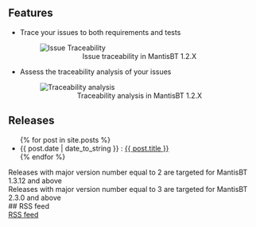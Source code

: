 ## Features
<ul>
	<li>
		<span>Trace your issues to both requirements and tests</span>
		<figure>
			<img alt="Issue Traceability" src="https://mantisbt-plugins.github.io/traceability/assets/issue_custom_field_1_2_X.png" />
			<figcaption style="text-align: center;">Issue traceability in MantisBT 1.2.X</figcaption>
		</figure>
	</li>
	<li>
		<span>Assess the traceability analysis of your issues</span>
		<figure>
			<img alt="Traceability analysis" src="https://mantisbt-plugins.github.io/traceability/assets/traceability_analysis_1_2_X.png" />
			<figcaption style="text-align: center;">Traceability analysis in MantisBT 1.2.X</figcaption>
		</figure>
	</li>
</ul>

## Releases
<div>
	<ul class="posts">
		{% for post in site.posts %}
		<li>
			<span>{{ post.date | date_to_string }} : </span>
			<a href="https://mantisbt-plugins.github.io/traceability{{ post.url }}" title="{{ post.title }}">{{ post.title }}</a>
		</li>
		{% endfor %}
	</ul>
</div>
<div>
	<p style="margin:0;">Releases with major version number equal to 2 are targeted for MantisBT 1.3.12 and above</p>
	<p style="margin:0;">Releases with major version number equal to 3 are targeted for MantisBT 2.3.0 and above</p>
</div>
## RSS feed
<div>
<a href="https://mantisbt-plugins.github.io/traceability/atom.xml">RSS feed</a>
</div>